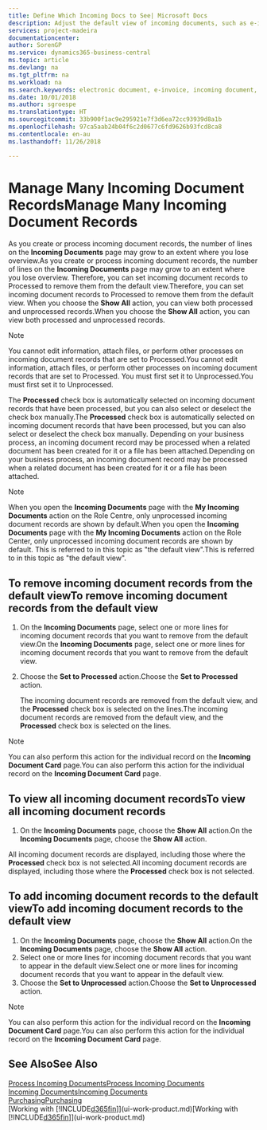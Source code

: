```yaml
---
title: Define Which Incoming Docs to See| Microsoft Docs
description: Adjust the default view of incoming documents, such as e-invoices, to improve your overview of processed and unprocessed records.
services: project-madeira
documentationcenter: 
author: SorenGP
ms.service: dynamics365-business-central
ms.topic: article
ms.devlang: na
ms.tgt_pltfrm: na
ms.workload: na
ms.search.keywords: electronic document, e-invoice, incoming document, OCR, ecommerce, document exchange, import invoice
ms.date: 10/01/2018
ms.author: sgroespe
ms.translationtype: HT
ms.sourcegitcommit: 33b900f1ac9e295921e7f3d6ea72cc93939d8a1b
ms.openlocfilehash: 97ca5aab24b04f6c2d0677c6fd9626b93fcd8ca8
ms.contentlocale: en-au
ms.lasthandoff: 11/26/2018

---
```

# <a name="manage-many-incoming-document-records"></a><span data-ttu-id="f5e42-103">Manage Many Incoming Document Records</span><span class="sxs-lookup"><span data-stu-id="f5e42-103">Manage Many Incoming Document Records</span></span>
<span data-ttu-id="f5e42-104">As you create or process incoming document records, the number of lines on the **Incoming Documents** page may grow to an extent where you lose overview.</span><span class="sxs-lookup"><span data-stu-id="f5e42-104">As you create or process incoming document records, the number of lines on the **Incoming Documents** page may grow to an extent where you lose overview.</span></span> <span data-ttu-id="f5e42-105">Therefore, you can set incoming document records to Processed to remove them from the default view.</span><span class="sxs-lookup"><span data-stu-id="f5e42-105">Therefore, you can set incoming document records to Processed to remove them from the default view.</span></span> <span data-ttu-id="f5e42-106">When you choose the **Show All** action, you can view both processed and unprocessed records.</span><span class="sxs-lookup"><span data-stu-id="f5e42-106">When you choose the **Show All** action, you can view both processed and unprocessed records.</span></span>

> [!NOTE]  
>   <span data-ttu-id="f5e42-107">You cannot edit information, attach files, or perform other processes on incoming document records that are set to Processed.</span><span class="sxs-lookup"><span data-stu-id="f5e42-107">You cannot edit information, attach files, or perform other processes on incoming document records that are set to Processed.</span></span> <span data-ttu-id="f5e42-108">You must first set it to Unprocessed.</span><span class="sxs-lookup"><span data-stu-id="f5e42-108">You must first set it to Unprocessed.</span></span>

<span data-ttu-id="f5e42-109">The **Processed** check box is automatically selected on incoming document records that have been processed, but you can also select or deselect the check box manually.</span><span class="sxs-lookup"><span data-stu-id="f5e42-109">The **Processed** check box is automatically selected on incoming document records that have been processed, but you can also select or deselect the check box manually.</span></span> <span data-ttu-id="f5e42-110">Depending on your business process, an incoming document record may be processed when a related document has been created for it or a file has been attached.</span><span class="sxs-lookup"><span data-stu-id="f5e42-110">Depending on your business process, an incoming document record may be processed when a related document has been created for it or a file has been attached.</span></span>

> [!NOTE]  
>   <span data-ttu-id="f5e42-111">When you open the **Incoming Documents** page with the **My Incoming Documents** action on the Role Centre, only unprocessed incoming document records are shown by default.</span><span class="sxs-lookup"><span data-stu-id="f5e42-111">When you open the **Incoming Documents** page with the **My Incoming Documents** action on the Role Center, only unprocessed incoming document records are shown by default.</span></span> <span data-ttu-id="f5e42-112">This is referred to in this topic as "the default view".</span><span class="sxs-lookup"><span data-stu-id="f5e42-112">This is referred to in this topic as "the default view".</span></span>

## <a name="to-remove-incoming-document-records-from-the-default-view"></a><span data-ttu-id="f5e42-113">To remove incoming document records from the default view</span><span class="sxs-lookup"><span data-stu-id="f5e42-113">To remove incoming document records from the default view</span></span>
1. <span data-ttu-id="f5e42-114">On the **Incoming Documents** page, select one or more lines for incoming document records that you want to remove from the default view.</span><span class="sxs-lookup"><span data-stu-id="f5e42-114">On the **Incoming Documents** page, select one or more lines for incoming document records that you want to remove from the default view.</span></span>
2. <span data-ttu-id="f5e42-115">Choose the **Set to Processed** action.</span><span class="sxs-lookup"><span data-stu-id="f5e42-115">Choose the **Set to Processed** action.</span></span>

    <span data-ttu-id="f5e42-116">The incoming document records are removed from the default view, and the **Processed** check box is selected on the lines.</span><span class="sxs-lookup"><span data-stu-id="f5e42-116">The incoming document records are removed from the default view, and the **Processed** check box is selected on the lines.</span></span>

> [!NOTE]  
>   <span data-ttu-id="f5e42-117">You can also perform this action for the individual record on the **Incoming Document Card** page.</span><span class="sxs-lookup"><span data-stu-id="f5e42-117">You can also perform this action for the individual record on the **Incoming Document Card** page.</span></span>

## <a name="to-view-all-incoming-document-records"></a><span data-ttu-id="f5e42-118">To view all incoming document records</span><span class="sxs-lookup"><span data-stu-id="f5e42-118">To view all incoming document records</span></span>
1. <span data-ttu-id="f5e42-119">On the **Incoming Documents** page, choose the **Show All** action.</span><span class="sxs-lookup"><span data-stu-id="f5e42-119">On the **Incoming Documents** page, choose the **Show All** action.</span></span>

<span data-ttu-id="f5e42-120">All incoming document records are displayed, including those where the **Processed** check box is not selected.</span><span class="sxs-lookup"><span data-stu-id="f5e42-120">All incoming document records are displayed, including those where the **Processed** check box is not selected.</span></span>

## <a name="to-add-incoming-document-records-to-the-default-view"></a><span data-ttu-id="f5e42-121">To add incoming document records to the default view</span><span class="sxs-lookup"><span data-stu-id="f5e42-121">To add incoming document records to the default view</span></span>
1. <span data-ttu-id="f5e42-122">On the **Incoming Documents** page, choose the **Show All** action.</span><span class="sxs-lookup"><span data-stu-id="f5e42-122">On the **Incoming Documents** page, choose the **Show All** action.</span></span>
2. <span data-ttu-id="f5e42-123">Select one or more lines for incoming document records that you want to appear in the default view.</span><span class="sxs-lookup"><span data-stu-id="f5e42-123">Select one or more lines for incoming document records that you want to appear in the default view.</span></span>
3. <span data-ttu-id="f5e42-124">Choose the **Set to Unprocessed** action.</span><span class="sxs-lookup"><span data-stu-id="f5e42-124">Choose the **Set to Unprocessed** action.</span></span>  

> [!NOTE]  
>   <span data-ttu-id="f5e42-125">You can also perform this action for the individual record on the **Incoming Document Card** page.</span><span class="sxs-lookup"><span data-stu-id="f5e42-125">You can also perform this action for the individual record on the **Incoming Document Card** page.</span></span>

## <a name="see-also"></a><span data-ttu-id="f5e42-126">See Also</span><span class="sxs-lookup"><span data-stu-id="f5e42-126">See Also</span></span>
[<span data-ttu-id="f5e42-127">Process Incoming Documents</span><span class="sxs-lookup"><span data-stu-id="f5e42-127">Process Incoming Documents</span></span>](across-process-income-documents.md)  
[<span data-ttu-id="f5e42-128">Incoming Documents</span><span class="sxs-lookup"><span data-stu-id="f5e42-128">Incoming Documents</span></span>](across-income-documents.md)  
[<span data-ttu-id="f5e42-129">Purchasing</span><span class="sxs-lookup"><span data-stu-id="f5e42-129">Purchasing</span></span>](purchasing-manage-purchasing.md)  
<span data-ttu-id="f5e42-130">[Working with [!INCLUDE[d365fin](includes/d365fin_md.md)]](ui-work-product.md)</span><span class="sxs-lookup"><span data-stu-id="f5e42-130">[Working with [!INCLUDE[d365fin](includes/d365fin_md.md)]](ui-work-product.md)</span></span>

